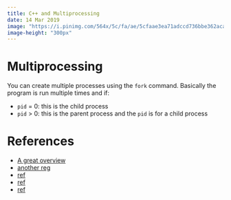 ```yaml
---
title: C++ and Multiprocessing
date: 14 Mar 2019
image: "https://i.pinimg.com/564x/5c/fa/ae/5cfaae3ea71adccd736bbe362aca69cc.jpg"
image-height: "300px"
---
```


# Multiprocessing

You can create multiple processes using the `fork` command. Basically the program is
run multiple times and if:

- `pid` = 0: this is the child process
- `pid` > 0: this is the parent process and the `pid` is for a child process

<script src="https://gist.github.com/walchko/72a0c837e8de32bd0173097bbea97395.js"></script>

# References

- [A great overview](multiprocessing.pdf)
- [another reg](https://www.usna.edu/Users/cs/aviv/classes/ic221/s16/lec/14/lec.html)
- [ref](https://ece.uwaterloo.ca/~dwharder/icsrts/Tutorials/fork_exec/)
- [ref](http://timmurphy.org/2014/04/26/using-fork-in-cc-a-minimum-working-example/)
- [ref](http://thispointer.com/creating-a-new-process-using-fork-tutorial-example/)
